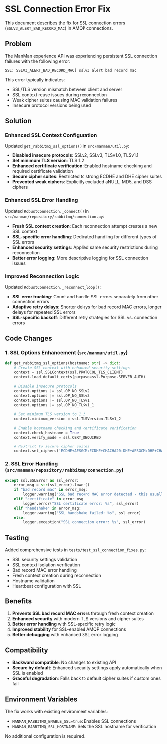 # SSL Connection Error Fix

This document describes the fix for SSL connection errors (`SSLV3_ALERT_BAD_RECORD_MAC`) in AMQP connections.

## Problem

The ManMan experience API was experiencing persistent SSL connection failures with the following error:

```
SSL: SSLV3_ALERT_BAD_RECORD_MAC] sslv3 alert bad record mac
```

This error typically indicates:
- SSL/TLS version mismatch between client and server
- SSL context reuse issues during reconnection
- Weak cipher suites causing MAC validation failures
- Insecure protocol versions being used

## Solution

### Enhanced SSL Context Configuration

Updated `get_rabbitmq_ssl_options()` in `src/manman/util.py`:

- **Disabled insecure protocols**: SSLv2, SSLv3, TLSv1.0, TLSv1.1
- **Set minimum TLS version**: TLS 1.2
- **Enhanced certificate verification**: Enabled hostname checking and required certificate validation
- **Secure cipher suites**: Restricted to strong ECDHE and DHE cipher suites
- **Prevented weak ciphers**: Explicitly excluded aNULL, MD5, and DSS ciphers

### Enhanced SSL Error Handling

Updated `RobustConnection._connect()` in `src/manman/repository/rabbitmq/connection.py`:

- **Fresh SSL context creation**: Each reconnection attempt creates a new SSL context
- **SSL-specific error handling**: Dedicated handling for different types of SSL errors
- **Enhanced security settings**: Applied same security restrictions during reconnection
- **Better error logging**: More descriptive logging for SSL connection issues

### Improved Reconnection Logic

Updated `RobustConnection._reconnect_loop()`:

- **SSL error tracking**: Count and handle SSL errors separately from other connection errors
- **Adaptive retry delays**: Shorter delays for bad record MAC errors, longer delays for repeated SSL errors
- **SSL-specific backoff**: Different retry strategies for SSL vs. connection errors

## Code Changes

### 1. SSL Options Enhancement (`src/manman/util.py`)

```python
def get_rabbitmq_ssl_options(hostname: str) -> dict:
    # Create SSL context with enhanced security settings
    context = ssl.SSLContext(ssl.PROTOCOL_TLS_CLIENT)
    context.load_default_certs(purpose=ssl.Purpose.SERVER_AUTH)
    
    # Disable insecure protocols
    context.options |= ssl.OP_NO_SSLv2
    context.options |= ssl.OP_NO_SSLv3
    context.options |= ssl.OP_NO_TLSv1
    context.options |= ssl.OP_NO_TLSv1_1
    
    # Set minimum TLS version to 1.2
    context.minimum_version = ssl.TLSVersion.TLSv1_2
    
    # Enable hostname checking and certificate verification
    context.check_hostname = True
    context.verify_mode = ssl.CERT_REQUIRED
    
    # Restrict to secure cipher suites
    context.set_ciphers('ECDHE+AESGCM:ECDHE+CHACHA20:DHE+AESGCM:DHE+CHACHA20:!aNULL:!MD5:!DSS')
```

### 2. SSL Error Handling (`src/manman/repository/rabbitmq/connection.py`)

```python
except ssl.SSLError as ssl_error:
    error_msg = str(ssl_error).lower()
    if "bad record mac" in error_msg:
        logger.warning("SSL bad record MAC error detected - this usually indicates SSL context reuse issues: %s", ssl_error)
    elif "certificate" in error_msg:
        logger.error("SSL certificate error: %s", ssl_error)
    elif "handshake" in error_msg:
        logger.warning("SSL handshake failed: %s", ssl_error)
    else:
        logger.exception("SSL connection error: %s", ssl_error)
```

## Testing

Added comprehensive tests in `tests/test_ssl_connection_fixes.py`:

- SSL security settings validation
- SSL context isolation verification
- Bad record MAC error handling
- Fresh context creation during reconnection
- Hostname validation
- Heartbeat configuration with SSL

## Benefits

1. **Prevents SSL bad record MAC errors** through fresh context creation
2. **Enhanced security** with modern TLS versions and cipher suites
3. **Better error handling** with SSL-specific retry logic
4. **Improved stability** for SSL-enabled AMQP connections
5. **Better debugging** with enhanced SSL error logging

## Compatibility

- **Backward compatible**: No changes to existing API
- **Secure by default**: Enhanced security settings apply automatically when SSL is enabled
- **Graceful degradation**: Falls back to default cipher suites if custom ones fail

## Environment Variables

The fix works with existing environment variables:

- `MANMAN_RABBITMQ_ENABLE_SSL=true`: Enables SSL connections
- `MANMAN_RABBITMQ_SSL_HOSTNAME`: Sets the SSL hostname for verification

No additional configuration is required.